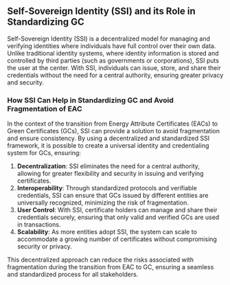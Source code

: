 ## Self-Sovereign Identity (SSI) and its Role in Standardizing GC

Self-Sovereign Identity (SSI) is a decentralized model for managing and verifying identities where individuals have full control over their own data. Unlike traditional identity systems, where identity information is stored and controlled by third parties (such as governments or corporations), SSI puts the user at the center. With SSI, individuals can issue, store, and share their credentials without the need for a central authority, ensuring greater privacy and security.

### How SSI Can Help in Standardizing GC and Avoid Fragmentation of EAC

In the context of the transition from Energy Attribute Certificates (EACs) to Green Certificates (GCs), SSI can provide a solution to avoid fragmentation and ensure consistency. By using a decentralized and standardized SSI framework, it is possible to create a universal identity and credentialing system for GCs, ensuring:

1. **Decentralization**: SSI eliminates the need for a central authority, allowing for greater flexibility and security in issuing and verifying certificates.
2. **Interoperability**: Through standardized protocols and verifiable credentials, SSI can ensure that GCs issued by different entities are universally recognized, minimizing the risk of fragmentation.
3. **User Control**: With SSI, certificate holders can manage and share their credentials securely, ensuring that only valid and verified GCs are used in transactions.
4. **Scalability**: As more entities adopt SSI, the system can scale to accommodate a growing number of certificates without compromising security or privacy.

This decentralized approach can reduce the risks associated with fragmentation during the transition from EAC to GC, ensuring a seamless and standardized process for all stakeholders.
